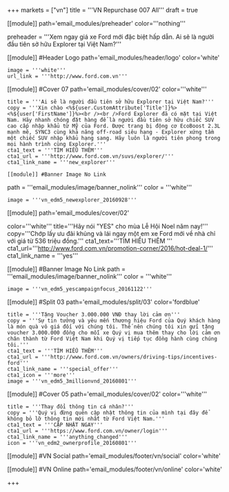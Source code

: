 +++
markets = ["vn"]
title = '''VN Repurchase 007 All'''
draft = true

[[module]]
path='email_modules/preheader'
color='''nothing'''

preheader = '''Xem ngay giá xe Ford mới đặc biệt hấp dẫn. Ai sẽ là người đầu tiên sở hữu Explorer tại Việt Nam?'''

[[module]] #Header Logo
path='email_modules/header/logo'
color='white'

	image = '''white'''
	url_link = '''http://www.ford.com.vn'''

[[module]] #Cover 07
path='email_modules/cover/02'
color='''white'''

	title = '''Ai sẽ là người đầu tiên sở hữu Explorer tại Việt Nam?'''
	copy = '''Xin chào <%${user.CustomAttribute['Title']}%> <%${user['FirstName']}%><br /><br />Ford Explorer đã có mặt tại Việt Nam. Hãy nhanh chóng đặt hàng để là người đầu tiên sở hữu chiếc SUV cao cấp nhập khẩu từ Mỹ của Ford. Được trang bị động cơ EcoBoost 2.3L mạnh mẽ, SYNC3 cùng khả năng off-road siêu hạng - Explorer xứng tầm một chiếc SUV nhập khẩu hạng sang. Hãy luôn là người tiên phong trong mọi hành trình cùng Explorer.'''
	cta1_text = '''TÌM HIỂU THÊM'''
	cta1_url = '''http://www.ford.com.vn/suvs/explorer/'''
	cta1_link_name = '''new_explorer'''
	
	[[module]] #Banner Image No Link
path = '''email_modules/image/banner_nolink'''
color = '''white'''

	image = '''vn_edm5_newexplorer_20160928''' 

[[module]]
path='email_modules/cover/02'

color='''white'''
title='''Hãy nói "YES" cho mùa Lễ Hội Noel năm nay!'''
copy='''Chớp lấy ưu đãi khủng và lái ngay một em xe Ford mới về nhà chỉ với giá từ 536 triệu đồng.'''
cta1_text='''TÌM HIỂU THÊM '''
cta1_url='''http://www.ford.com.vn/promotion-corner/2016/hot-deal-1/'''
cta1_link_name = '''yes'''

 [[module]] #Banner Image No Link
path = '''email_modules/image/banner_nolink'''
color = '''white'''

	image = '''vn_edm5_yescampaignfocus_20161122''' 

[[module]] #Split 03
path='email_modules/split/03'
color='fordblue'

	title = '''Tặng Voucher 3.000.000 VNĐ thay lời cảm ơn'''
	copy = '''Sự tin tưởng và yêu mến thương hiệu Ford của Quý khách hàng là món quà vô giá đối với chúng tôi. Thế nên chúng tôi xin gửi tặng voucher 3.000.000 đồng cho mỗi xe Quý vị mua thêm thay cho lời cảm ơn chân thành từ Ford Việt Nam khi Quý vị tiếp tục đồng hành cùng chúng tôi.'''
	cta1_text = '''TÌM HIỂU THÊM'''
	cta1_url = '''http://www.ford.com.vn/owners/driving-tips/incentives-ford'''
	cta1_link_name = '''special_offer'''
	cta1_icon = '''more'''
	image = '''vn_edm5_3millionvnd_20160801'''

[[module]] #Cover 05
path='email_modules/cover/02'
color='''white'''

	title = '''Thay đổi thông tin cá nhân?'''
	copy = '''Quý vị đừng quên cập nhật thông tin của mình tại đây để không bỏ lỡ thông tin mới nhất từ Ford Việt Nam.'''
	cta1_text = '''CẬP NHẬT NGAY'''
	cta1_url = '''https://www.ford.com.vn/owner/login'''
	cta1_link_name = '''anything_changed'''
	icon = '''vn_edm2_ownerprofile_20160801'''

[[module]] #VN Social
path='email_modules/footer/vn/social'
color='white'

[[module]] #VN Online
path='email_modules/footer/vn/online'
color='white'


+++